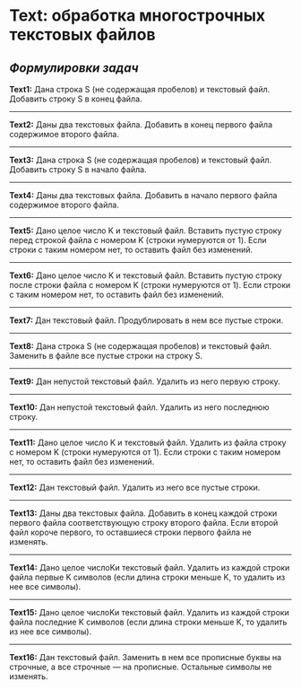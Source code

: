 # Text: обработка многострочных текстовых файлов

## ***Формулировки задач***

**Text1:** Дана строка S (не содержащая пробелов) и текстовый файл. Добавить строку S в конец файла.

---

**Text2:** Даны два текстовых файла. Добавить в конец первого файла содержимое второго файла.

---

**Text3:** Дана строка S (не содержащая пробелов) и текстовый файл. Добавить строку S в начало файла.

---

**Text4:** Даны два текстовых файла. Добавить в начало первого файла содержимое второго файла.

---

**Text5:** Дано целое число K и текстовый файл. Вставить пустую строку перед строкой файла с номером K (строки нумеруются от 1). Если строки с таким номером нет, то оставить файл без изменений.

---

**Text6:** Дано целое число K и текстовый файл. Вставить пустую строку после строки файла с номером K (строки нумеруются от 1). Если строки с таким номером нет, то оставить файл без изменений.

---

**Text7:** Дан текстовый файл. Продублировать в нем все пустые строки.

---

**Text8:** Дана строка S (не содержащая пробелов) и текстовый файл. Заменить в файле все пустые строки на строку S.

---

**Text9:** Дан непустой текстовый файл. Удалить из него первую строку.

---

**Text10:** Дан непустой текстовый файл. Удалить из него последнюю строку.

---

**Text11:** Дано целое число K и текстовый файл. Удалить из файла строку с номером K (строки нумеруются от 1). Если строки с таким номером нет, то оставить файл без изменений.

---

**Text12:** Дан текстовый файл. Удалить из него все пустые строки.

---

**Text13:** Даны два текстовых файла. Добавить в конец каждой строки первого файла соответствующую строку второго файла. Если второй файл короче первого, то оставшиеся строки первого файла не изменять.

---


**Text14:** Дано целое числоKи текстовый файл. Удалить из каждой строки файла первые K символов (если длина строки меньше K, то удалить из нее все символы).

---

**Text15:** Дано целое числоKи текстовый файл. Удалить из каждой строки файла последние K символов (если длина строки меньше K, то удалить из нее все символы).

---

**Text16:** Дан текстовый файл. Заменить в нем все прописные буквы на строчные, а все строчные — на прописные. Остальные символы не изменять.